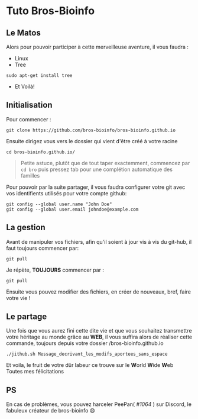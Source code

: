 # Tuto Bros-Bioinfo
## Le Matos
Alors pour pouvoir participer à cette merveilleuse aventure, il vous faudra :
- Linux
- Tree
```shell
sudo apt-get install tree
```
- Et Voilà!

## Initialisation

Pour commencer :
```shell
git clone https://github.com/bros-bioinfo/bros-bioinfo.github.io
```
Ensuite dirigez vous vers le dossier qui vient d'être créé à votre racine 
```shell
cd bros-bioinfo.github.io/
```
> Petite astuce, plutôt que de tout taper exactemment, commencez par `cd bro` puis pressez tab pour une complétion automatique des familles

Pour pouvoir par la suite partager, il vous faudra configurer votre git avec vos identifients utilisés pour votre compte github:
```shell
git config --global user.name "John Doe"
git config --global user.email johndoe@example.com
```

## La gestion

Avant de manipuler vos fichiers, afin qu'il soient à jour vis à vis du git-hub, il faut toujours commencer par:
```shell
git pull
```

Je répète, **TOUJOURS** commencer par :
```shell
git pull
```

Ensuite vous pouvez modifier des fichiers, en créer de nouveaux, bref, faire votre vie !  
## Le partage
Une fois que vous aurez fini cette dite vie et que vous souhaitez transmettre votre héritage au monde grâce au **WEB**, il vous suffira alors de réaliser cette commande, toujours depuis votre dossier /bros-bioinfo.github.io

```shell
./jithub.sh Message_decrivant_les_modifs_aportees_sans_espace
```
Et voila, le fruit de votre dûr labeur ce trouve sur le **W**orld **W**ide **W**eb  
Toutes mes félicitations
## PS
En cas de problèmes, vous pouvez harceler PeePan( *#1064* ) sur Discord, le fabuleux créateur de bros-bioinfo :smile: 